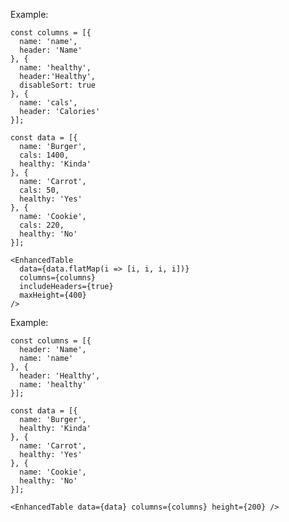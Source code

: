 Example:

    const columns = [{
      name: 'name',
      header: 'Name'
    }, {
      name: 'healthy',
      header:'Healthy',
      disableSort: true
    }, {
      name: 'cals',
      header: 'Calories'
    }];

    const data = [{
      name: 'Burger',
      cals: 1400,
      healthy: 'Kinda'
    }, {
      name: 'Carrot',
      cals: 50,
      healthy: 'Yes'
    }, {
      name: 'Cookie',
      cals: 220,
      healthy: 'No'
    }];

    <EnhancedTable
      data={data.flatMap(i => [i, i, i, i])}
      columns={columns}
      includeHeaders={true}
      maxHeight={400}
    />


Example:

    const columns = [{
      header: 'Name',
      name: 'name'
    }, {
      header: 'Healthy',
      name: 'healthy'
    }];

    const data = [{
      name: 'Burger',
      healthy: 'Kinda'
    }, {
      name: 'Carrot',
      healthy: 'Yes'
    }, {
      name: 'Cookie',
      healthy: 'No'
    }];

    <EnhancedTable data={data} columns={columns} height={200} />